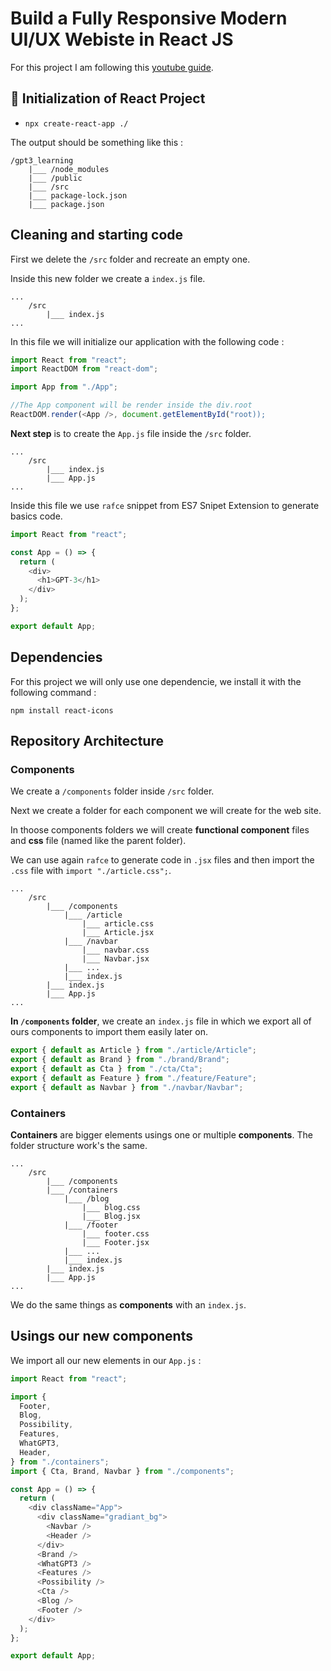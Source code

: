 # Build a Fully Responsive Modern UI/UX Webiste in React JS

For this project I am following this [youtube guide](https://www.youtube.com/watch?v=27JtRAI3QO8&ab_channel=Bedimcode).

## 🎉 Initialization of React Project

- `npx create-react-app ./`

The output should be something like this :

```
/gpt3_learning
    |___ /node_modules
    |___ /public
    |___ /src
    |___ package-lock.json
    |___ package.json
```

## Cleaning and starting code

First we delete the `/src` folder and recreate an empty one.

Inside this new folder we create a `index.js` file.

```
...
    /src
        |___ index.js
...
```

In this file we will initialize our application with the following code :

```js
import React from "react";
import ReactDOM from "react-dom";

import App from "./App";

//The App component will be render inside the div.root
ReactDOM.render(<App />, document.getElementById("root));
```

**Next step** is to create the `App.js` file inside the `/src` folder.

```
...
    /src
        |___ index.js
        |___ App.js
...
```

Inside this file we use `rafce` snippet from ES7 Snipet Extension to generate basics code.

```js
import React from "react";

const App = () => {
  return (
    <div>
      <h1>GPT-3</h1>
    </div>
  );
};

export default App;
```

## Dependencies

For this project we will only use one dependencie, we install it with the following command :

`npm install react-icons`

## Repository Architecture

### Components

We create a `/components` folder inside `/src` folder.

Next we create a folder for each component we will create for the web site.

In thoose components folders we will create **functional component** files and **css** file (named like the parent folder).

We can use again `rafce` to generate code in `.jsx` files and then import the `.css` file with `import "./article.css";`.

```
...
    /src
        |___ /components
            |___ /article
                |___ article.css
                |___ Article.jsx
            |___ /navbar
                |___ navbar.css
                |___ Navbar.jsx
            |___ ...
            |___ index.js
        |___ index.js
        |___ App.js
...
```

**In `/components` folder**, we create an `index.js` file in which we export all of ours components to import them easily later on.

```js
export { default as Article } from "./article/Article";
export { default as Brand } from "./brand/Brand";
export { default as Cta } from "./cta/Cta";
export { default as Feature } from "./feature/Feature";
export { default as Navbar } from "./navbar/Navbar";
```

### Containers

**Containers** are bigger elements usings one or multiple **components**. The folder structure work's the same.

```
...
    /src
        |___ /components
        |___ /containers
            |___ /blog
                |___ blog.css
                |___ Blog.jsx
            |___ /footer
                |___ footer.css
                |___ Footer.jsx
            |___ ...
            |___ index.js
        |___ index.js
        |___ App.js
...
```

We do the same things as **components** with an `index.js`.

## Usings our new components

We import all our new elements in our `App.js` :

```js
import React from "react";

import {
  Footer,
  Blog,
  Possibility,
  Features,
  WhatGPT3,
  Header,
} from "./containers";
import { Cta, Brand, Navbar } from "./components";

const App = () => {
  return (
    <div className="App">
      <div className="gradiant_bg">
        <Navbar />
        <Header />
      </div>
      <Brand />
      <WhatGPT3 />
      <Features />
      <Possibility />
      <Cta />
      <Blog />
      <Footer />
    </div>
  );
};

export default App;
```
